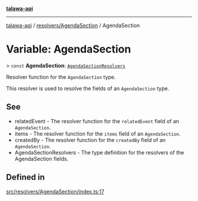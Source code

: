 [**talawa-api**](../../../README.md)

***

[talawa-api](../../../modules.md) / [resolvers/AgendaSection](../README.md) / AgendaSection

# Variable: AgendaSection

\> `const` **AgendaSection**: [`AgendaSectionResolvers`](../../../types/generatedGraphQLTypes/type-aliases/AgendaSectionResolvers.md)

Resolver function for the `AgendaSection` type.

This resolver is used to resolve the fields of an `AgendaSection` type.

## See

 - relatedEvent - The resolver function for the `relatedEvent` field of an `AgendaSection`.
 - items - The resolver function for the `items` field of an `AgendaSection`.
 - createdBy - The resolver function for the `createdBy` field of an `AgendaSection`.
 - AgendaSectionResolvers - The type definition for the resolvers of the AgendaSection fields.

## Defined in

[src/resolvers/AgendaSection/index.ts:17](https://github.com/PalisadoesFoundation/talawa-api/blob/832d310bae30bd8cb45fb1b44f62dd776dccc52f/src/resolvers/AgendaSection/index.ts#L17)
